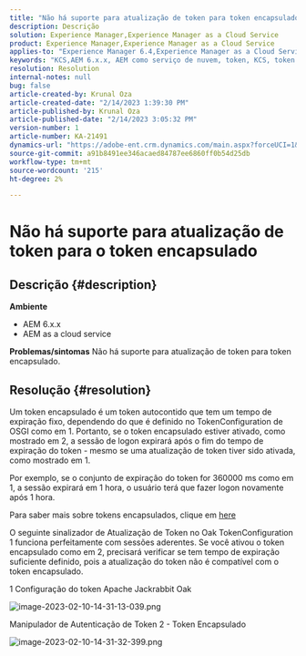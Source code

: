 ```yaml
---
title: "Não há suporte para atualização de token para token encapsulado"
description: Descrição
solution: Experience Manager,Experience Manager as a Cloud Service
product: Experience Manager,Experience Manager as a Cloud Service
applies-to: "Experience Manager 6.4,Experience Manager as a Cloud Service,Experience Manager 6.5"
keywords: "KCS,AEM 6.x.x, AEM como serviço de nuvem, token, KCS, token encapsulado"
resolution: Resolution
internal-notes: null
bug: false
article-created-by: Krunal Oza
article-created-date: "2/14/2023 1:39:30 PM"
article-published-by: Krunal Oza
article-published-date: "2/14/2023 3:05:32 PM"
version-number: 1
article-number: KA-21491
dynamics-url: "https://adobe-ent.crm.dynamics.com/main.aspx?forceUCI=1&pagetype=entityrecord&etn=knowledgearticle&id=6c881cfc-6cac-ed11-aad1-6045bd006793"
source-git-commit: a91b8491ee346acaed84787ee6860ff0b54d25db
workflow-type: tm+mt
source-wordcount: '215'
ht-degree: 2%

---
```


# Não há suporte para atualização de token para o token encapsulado

## Descrição {#description}

<b>Ambiente</b>
- AEM 6.x.x
- AEM as a cloud service



<b>Problemas/sintomas</b>
Não há suporte para atualização de token para token encapsulado.




## Resolução {#resolution}


Um token encapsulado é um token autocontido que tem um tempo de expiração fixo, dependendo do que é definido no TokenConfiguration de OSGI como em 1. Portanto, se o token encapsulado estiver ativado, como mostrado em 2, a sessão de logon expirará após o fim do tempo de expiração do token - mesmo se uma atualização de token tiver sido ativada, como mostrado em 1.

Por exemplo, se o conjunto de expiração do token for 360000 ms como em 1, a sessão expirará em 1 hora, o usuário terá que fazer logon novamente após 1 hora.

Para saber mais sobre tokens encapsulados, clique em [here](https://experienceleague.adobe.com/docs/experience-manager-64/administering/security/encapsulated-token.html?lang=en)

O seguinte sinalizador de Atualização de Token no Oak TokenConfiguration 1 funciona perfeitamente com sessões aderentes. Se você ativou o token encapsulado como em 2, precisará verificar se tem tempo de expiração suficiente definido, pois a atualização do token não é compatível com o token encapsulado.



1 Configuração do token Apache Jackrabbit Oak

![image-2023-02-10-14-31-13-039.png](https://jira.corp.adobe.com/secure/attachment/9633655/image-2023-02-10-14-31-13-039.png)

Manipulador de Autenticação de Token 2 - Token Encapsulado



![image-2023-02-10-14-31-32-399.png](https://jira.corp.adobe.com/secure/attachment/9633654/image-2023-02-10-14-31-32-399.png)


